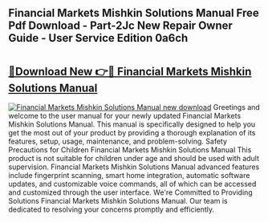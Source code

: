 ## Financial Markets Mishkin Solutions Manual Free Pdf Download - Part-2Jc New Repair Owner Guide - User Service Edition 0a6ch

# <h2><a href="http://bc75195.oget.top/?id=Financial+Markets+Mishkin+Solutions+Manual">🔗Download New 👉🔴 Financial Markets Mishkin Solutions Manual</a></h2>

[![Financial Markets Mishkin Solutions Manual new download](https://i.imgur.com/5g1atiW.png)](http://bc75195.oget.top/?id=Financial+Markets+Mishkin+Solutions+Manual)
Greetings and welcome to the user manual for your newly updated Financial Markets Mishkin Solutions Manual. This manual is specifically designed to help you get the most out of your product by providing a thorough explanation of its features, setup, usage, maintenance, and problem-solving. Safety Precautions for Children Financial Markets Mishkin Solutions Manual This product is not suitable for children under age and should be used with adult supervision. Financial Markets Mishkin Solutions Manual advanced features include fingerprint scanning, smart home integration, automatic software updates, and customizable voice commands, all of which can be accessed and customized through the user interface. We're Committed to Providing Solutions Financial Markets Mishkin Solutions Manual. Our team is dedicated to resolving your concerns promptly and efficiently.
